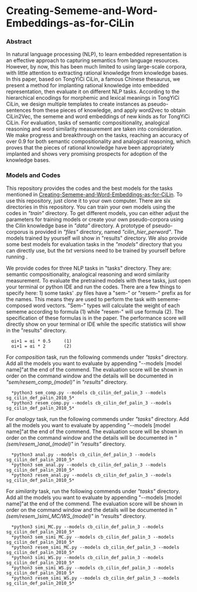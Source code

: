 # Creating-Sememe-and-Word-Embeddings-as-for-CiLin

### Abstract

In natural language processing (NLP), to learn embedded representation is an effective approach to capturing semantics from language resources. However, by now, this has been much limited to using large-scale corpora, with little attention to extracting rational knowledge from knowledge bases. In this paper, based on TongYiCi CiLin, a famous Chinese thesaurus, we present a method for implanting rational knowledge into embedded representation, then evaluate it on different NLP tasks. According to the hierarchical encodings for morphemic and lexical meanings in TongYiCi CiLin, we design multiple templates to create instances as pseudo-sentences from these pieces of knowledge, and apply word2vec to obtain CiLin2Vec, the sememe and word embeddings of new kinds as for TongYiCi CiLin. For evaluation, tasks of semantic compositionality, analogical reasoning and word similarity measurement are taken into consideration. We make progress and breakthrough on the tasks, reaching an accuracy of over 0.9 for both semantic compositionality and analogical reasoning, which proves that the pieces of rational knowledge have been appropriately implanted and shows very promising prospects for adoption of the knowledge bases.


### Models and Codes

This repository provides the codes and the best models for the tasks mentioned in [Creating-Sememe-and-Word-Embeddings-as-for-CiLin](https://github.com/ariaduan/Creating-Sememe-and-Word-Embeddings-as-for-CiLin/blob/master/Creating%20Sememe%20and%20Word%20Embeddings%20as%20for%20CiLin.pdf). To use this repository, just clone it to your own computer. There are six directories in this repository. You can train your own models using the codes in *"train"* directory. To get different models, you can either adjust the parameters for training models or create your own pseudo-corpora using the Cilin knowledge base in *"data"* directory. A prototype of pseudo-corporus is provided in *"files"* directory, named *"cilin_hier_perword"*. The models trained by yourself will show in "results" directory. We also provide some best models for evaluation tasks in the *"models"* directory that you can directly use, but the *txt* versions need to be trained by yourself before running .

We provide codes for three NLP tasks in "tasks" directory. They are: semantic compositionality, analogical reasoning and word similarity measurement. To evaluate the pretrained models with these tasks, just open your terminal or python IDE and run the codes. There are a few things to specify here: 1) some tasks' .py files have a "sem-" or "resem-" prefix as for the names. This means they are used to perform the task with sememe-composed word vectors. "Sem-" types will calculate the weight of each sememe according to formula (1) while "resem-" will use formula (2). The specification of these formulas is in the paper. The performance score will directly show on your terminal or IDE while the specific statistics will show in the "results" directory.
      
      αi+1 = αi * 0.5     (1)
      αi+1 = αi * 2       (2)
      
For *composition* task, run the following commends under *"tasks"* directory. Add all the models you want to evaluate by appending "--models [model name]"at the end of the commend. The evaluation score will be shown in order on the command window and the details will be documented in *"sem/resem_comp_(model)"* in *"results"* directory.

      *python3 sem_comp.py --models cb_cilin_def_palin_3 --models sg_cilin_def_palin_2010_5*
      *python3 resem_comp.py --models cb_cilin_def_palin_3 --models sg_cilin_def_palin_2010_5*
      
For *analogy* task, run the following commends under *"tasks"* directory. Add all the models you want to evaluate by appending "--models [model name]"at the end of the commend. The evaluation score will be shown in order on the command window and the details will be documented in *"(sem/resem_)anal_(model)"* in *"results"* directory.

      *python3 anal.py --models cb_cilin_def_palin_3 --models sg_cilin_def_palin_2010_5*
      *python3 sem_anal.py --models cb_cilin_def_palin_3 --models sg_cilin_def_palin_2010_5*
      *python3 resem_anal.py --models cb_cilin_def_palin_3 --models sg_cilin_def_palin_2010_5*

For *similarity* task, run the following commends under *"tasks"* directory. Add all the models you want to evaluate by appending "--models [model name]"at the end of the commend. The evaluation score will be shown in order on the command window and the details will be documented in *"(sem/resem_)simi_MC/WS_(model)"* in *"results"* directory.

      *python3 simi_MC.py --models cb_cilin_def_palin_3 --models sg_cilin_def_palin_2010_5*
      *python3 sem_simi_MC.py --models cb_cilin_def_palin_3 --models sg_cilin_def_palin_2010_5*
      *python3 resem_simi_MC.py --models cb_cilin_def_palin_3 --models sg_cilin_def_palin_2010_5*
      *python3 simi_WS.py --models cb_cilin_def_palin_3 --models sg_cilin_def_palin_2010_5*
      *python3 sem_simi_WS.py --models cb_cilin_def_palin_3 --models sg_cilin_def_palin_2010_5*
      *python3 resem_simi_WS.py --models cb_cilin_def_palin_3 --models sg_cilin_def_palin_2010_5*

